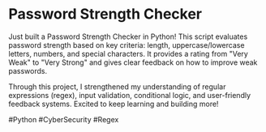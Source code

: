# Password Strength Checker 
Just built a Password Strength Checker in Python! This script evaluates password strength based on key criteria: length, uppercase/lowercase letters, numbers, and special characters. It provides a rating from "Very Weak" to "Very Strong" and gives clear feedback on how to improve weak passwords.

Through this project, I strengthened my understanding of regular expressions (regex), input validation, conditional logic, and user-friendly feedback systems. Excited to keep learning and building more!


#Python #CyberSecurity #Regex
